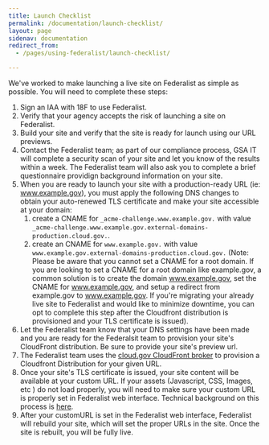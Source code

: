 ```yaml
---
title: Launch Checklist
permalink: /documentation/launch-checklist/
layout: page
sidenav: documentation
redirect_from: 
  - /pages/using-federalist/launch-checklist/

---
```


We've worked to make launching a live site on Federalist as simple as possible. You will need to complete these steps:

1. Sign an IAA with 18F to use Federalist.
1. Verify that your agency accepts the risk of launching a site on Federalist.
1. Build your site and verify that the site is ready for launch using our URL previews.
1. Contact the Federalist team; as part of our compliance process, GSA IT will complete a security scan of your site and let you know of the results within a week.  The Federalist team will also ask you to complete a brief questionnaire providign background information on your site.
1. When you are ready to launch your site with a production-ready URL (ie: www.example.gov), you must apply the following DNS changes to obtain your auto-renewed TLS certificate and make your site accessible at your domain:
	1. create a CNAME for `_acme-challenge.www.example.gov.` with value `_acme-challenge.www.example.gov.external-domains-production.cloud.gov.`.
	1. create an CNAME for `www.example.gov.` with value `www.example.gov.external-domains-production.cloud.gov.`
	(Note: Please be aware that you cannot set a CNAME for a root domain.  If you are looking to set a CNAME for a root domain like example.gov, a common solution is to create the domain www.example.gov, set the CNAME for www.example.gov, and setup a redirect from example.gov to www.example.gov. If you're migrating your already live site to Federalist and would like to minimize downtime, you can opt to complete this step after the Cloudfront distribution is provisioned and your TLS certificate is issued).
1. Let the Federalist team know that your DNS settings have been made and you are ready for the Federalsit team to provision your site's CloudFront distribution.  Be sure to provide your site's preview url.
1. The Federalist team uses the [cloud.gov CloudFront broker](https://cloud.gov/docs/services/external-domain-service/) to provision a Cloudfront Distribution for your given URL.
1. Once your site's TLS certificate is issued, your site content will be available at your custom URL. If your assets (Javascript, CSS, Images, etc ) do not load properly, you will need to make sure your custom URL is properly set in Federalist web interface. Technical background on this process is [here]({{site.baseurl}}/documentation/custom-urls/).
1. After your customURL is set in the Federalist web interface, Federalist will rebuild your site, which will set the proper URLs in the site.  Once the site is rebuilt, you will be fully live.
